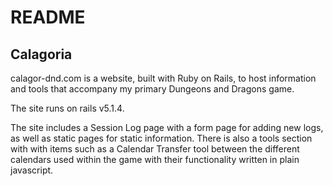 # README

## Calagoria

calagor-dnd.com is a website, built with Ruby on Rails, to host information and tools that accompany my primary Dungeons and Dragons game.

The site runs on rails v5.1.4.

The site includes a Session Log page with a form page for adding new logs, as well as static pages for static information. There is also a tools section with with items such as a Calendar Transfer tool between the different calendars used within the game with their functionality written in plain javascript.